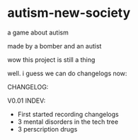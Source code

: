 # autism-new-society
a game about autism


made by a bomber and an autist

wow this project is still a thing

well. i guess we can do changelogs now:

CHANGELOG:

V0.01 INDEV:
  - First started recording changelogs
  - 3 mental disorders in the tech tree
  - 3 perscription drugs
